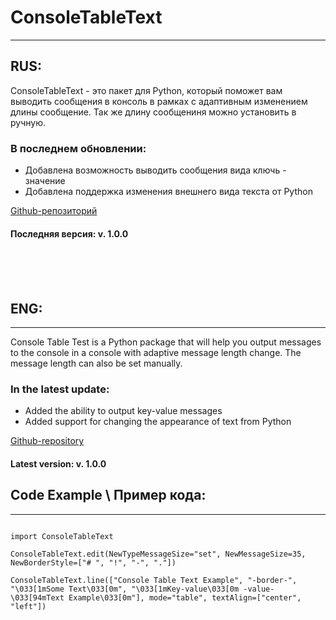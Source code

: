 # ConsoleTableText
<hr>
<h2>RUS:</h2>
<p>ConsoleTableText - это пакет для Python, который поможет вам выводить сообщения в консоль в рамках с адаптивным изменением длины сообщение. Так же длину сообщениня можно установить в ручную.</p>
<h3>В последнем обновлении:</h3>
<ul>
<li>
Добавлена возможность выводить сообщения вида ключь - значение
</li>
<li>
Добавлена поддержка изменения внешнего вида текста от Python
</li>
</ul>

[Github-репозиторий](https://example.com/)

<h4>Последняя версия: v. 1.0.0</h4>

<br>
<br>
<br>


<h2>ENG:</h2>
<hr>

<p>Console Table Test is a Python package that will help you output messages to the console in a console with adaptive message length change. The message length can also be set manually.</p>
<h3>In the latest update:</h3>
<ul>
<li>
Added the ability to output key-value messages
</li>
<li>
Added support for changing the appearance of text from Python
</li>
</ul>

[Github-repository](https://example.com/)

<h4>Latest version: v. 1.0.0</h4>

<h2>Code Example \ Пример кода:</h2>
<hr>

<code style="border-radius: 0; margin: 0; padding: 3px">
import ConsoleTableText<br>
ConsoleTableText.edit(NewTypeMessageSize="set", NewMessageSize=35, NewBorderStyle=["# ", "!", "-", "."])<br>
ConsoleTableText.line(["Console Table Text Example", "-border-", "\033[1mSome Text\033[0m", "\033[1mKey-value\033[0m -value- \033[94mText Example\033[0m"], mode="table", textAlign=["center", "left"])
</code>